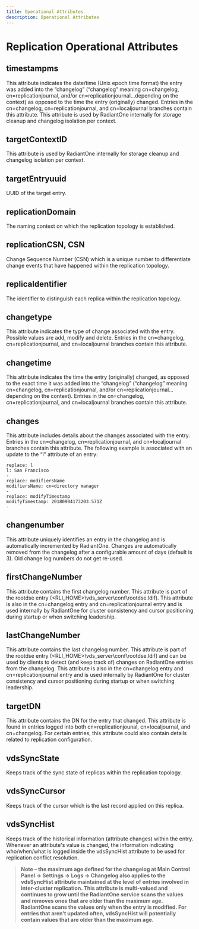 ```yaml
---
title: Operational Attributes
description: Operational Attributes
---
```


# Replication Operational Attributes
## timestampms

This attribute indicates the date/time (Unix epoch time format) the entry was added into the “changelog” (“changelog” meaning cn=changelog, cn=replicationjournal, and/or cn=replicationjournal…depending on the context) as opposed to the time the entry (originally) changed. Entries in the cn=changelog, cn=replicationjournal, and cn=localjournal branches contain this attribute. This attribute is used by RadiantOne internally for storage cleanup and changelog isolation per context.

## targetContextID

This attribute is used by RadiantOne internally for storage cleanup and changelog isolation per context.

## targetEntryuuid

UUID of the target entry.
## replicationDomain

The naming context on which the replication topology is established.

## replicationCSN, CSN

Change Sequence Number (CSN) which is a unique number to differentiate change events that have happened within the replication topology.

## replicaIdentifier

The identifier to distinguish each replica within the replication topology.
## changetype

This attribute indicates the type of change associated with the entry. Possible values are add, modify and delete. Entries in the cn=changelog, cn=replicationjournal, and cn=localjournal branches contain this attribute.

## changetime

This attribute indicates the time the entry (originally) changed, as opposed to the exact time it was added into the “changelog” (“changelog” meaning cn=changelog, cn=replicationjournal, and/or cn=replicationjournal…depending on the context). Entries in the cn=changelog, cn=replicationjournal, and cn=localjournal branches contain this attribute.

## changes

This attribute includes details about the changes associated with the entry. Entries in the cn=changelog, cn=replicationjournal, and cn=localjournal branches contain this attribute. The following example is associated with an update to the “l” attribute of an entry:

```
replace: l
l: San Francisco
-
replace: modifiersName
modifiersName: cn=directory manager
-
replace: modifyTimestamp
modifyTimestamp: 20180904173203.571Z
-
```

## changenumber

This attribute uniquely identifies an entry in the changelog and is automatically incremented by RadiantOne. Changes are automatically removed from the changelog after a configurable amount of days (default is 3). Old change log numbers do not get re-used.

## firstChangeNumber 

This attribute contains the first changelog number. This attribute is part of the rootdse entry (<RLI_HOME>\vds_server\conf\rootdse.ldif). This attribute is also in the cn=changelog entry and cn=replicationjournal entry and is used internally by RadiantOne for cluster consistency and cursor positioning during startup or when switching leadership.

## lastChangeNumber

This attribute contains the last changelog number. This attribute is part of the rootdse entry (<RLI_HOME>\vds_server\conf\rootdse.ldif) and can be used by clients to detect (and keep track of) changes on RadiantOne entries from the changelog. This attribute is also in the cn=changelog entry and cn=replicationjournal entry and is used internally by RadiantOne for cluster consistency and cursor positioning during startup or when switching leadership.

## targetDN

This attribute contains the DN for the entry that changed. This attribute is found in entries logged into both cn=replicationjounal, cn=localjournal, and cn=changelog.  For certain entries, this attribute could also contain details related to replication configuration.

## vdsSyncState

Keeps track of the sync state of replicas within the replication topology.

## vdsSyncCursor

Keeps track of the cursor which is the last record applied on this replica.

## vdsSyncHist

Keeps track of the historical information (attribute changes) within the entry. Whenever an attribute's value is changed, the information indicating who/when/what is logged inside the vdsSyncHist attribute to be used for replication conflict resolution.

>**Note – the maximum age defined for the changelog at Main Control Panel -> Settings -> Logs -> Changelog also applies to the vdsSyncHist attribute maintained at the level of entries involved in inter-cluster replication. This attribute is multi-valued and continues to grow until the RadiantOne service scans the values and removes ones that are older than the maximum age. RadiantOne scans the values only when the entry is modified. For entries that aren’t updated often, vdsSyncHist will potentially contain values that are older than the maximum age.**

